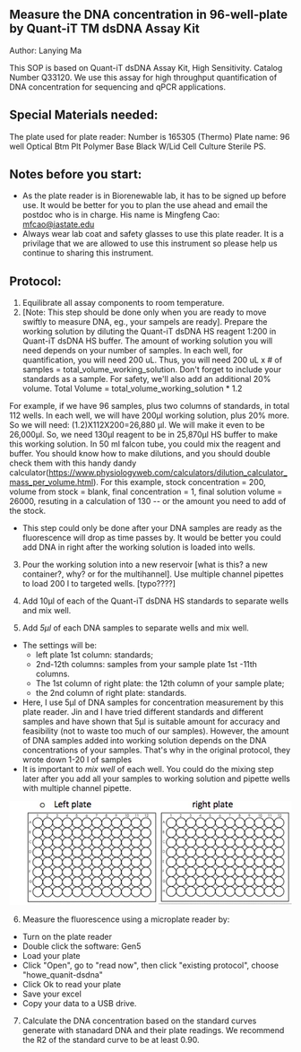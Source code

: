 
## Measure the DNA concentration in 96-well-plate by Quant-iT TM dsDNA Assay Kit
Author: Lanying Ma

This SOP is based on Quant-iT dsDNA Assay Kit, High Sensitivity. Catalog Number Q33120.  We use this assay for high throughput quantification of DNA concentration for sequencing and qPCR applications.

## Special Materials needed:
The plate used for plate reader: Number is 165305 (Thermo)
Plate name: 96 well Optical Btm Plt Polymer Base Black W/Lid Cell Culture Sterile PS.

## Notes before you start:
* As the plate reader is in Biorenewable lab, it has to be signed up before use.  It would be better for you to plan the use ahead and email the postdoc who is in charge.  His name is Mingfeng Cao: mfcao@iastate.edu
* Always wear lab coat and safety glasses to use this plate reader.  It is a privilage that we are allowed to use this instrument so please help us continue to sharing this instrument.  

## Protocol:
1.	  Equilibrate all assay components to room temperature.
2.	  [Note:  This step should be done only when you are ready to move swiftly to measure DNA, eg., your sampels are ready].  Prepare the working solution by diluting the Quant-iT dsDNA HS reagent 1:200 in Quant-iT dsDNA HS buffer. The amount of working solution you will need depends on your number of samples.  In each well, for quantification, you will need 200 uL.  Thus, you will need 200 uL x # of samples = total_volume_working_solution.  Don't forget to include your standards as a sample.  For safety, we'll also add an additional 20% volume.  Total Volume = total_volume_working_solution * 1.2

For example, if we have 96 samples, plus two columns of standards, in total 112 wells. In each well, we will have 200µl working solution, plus 20% more. So we will need: (1.2)X112X200=26,880 µl.  We will make it even to be 26,000µl.  So, we need 130µl reagent to be in 25,870µl HS buffer to make this working solution. In 50 ml falcon tube, you could mix the reagent and buffer.  You should know how to make dilutions, and you should double check them with this handy dandy calculator(https://www.physiologyweb.com/calculators/dilution_calculator_mass_per_volume.html).  For this example, stock concentration = 200, volume from stock = blank, final concentration = 1, final solution volume = 26000, resuting in a calculation of 130 -- or the amount you need to add of the stock.  

* This step could only be done after your DNA samples are ready as the fluorescence will drop as time passes by.  It would be better you could add DNA in right after the working solution is loaded into wells.

3.	Pour the working solution into a new reservoir [what is this?  a new container?, why?  or for the multihannel].  Use multiple channel pipettes to load 200  l to targeted wells. [typo????]

4.	Add 10µl of each of the Quant-iT dsDNA HS standards to separate wells and mix well.
5.	Add _5µl_ of each DNA samples to separate wells and mix well.

* The settings will be:
    + left plate 1st column: standards; 
    + 2nd-12th columns: samples from your sample plate 1st -11th  columns.  
    + The 1st column of right plate: the 12th column of your sample plate; 
    + the 2nd column of right plate: standards. 
* Here, I use 5µl of DNA samples for concentration measurement by this plate reader.  Jin and I have tried different standards and different samples and have shown that 5µl is suitable amount for accuracy and feasibility (not to waste too much of our samples). However, the amount of DNA samples added into working solution depends on the DNA concentrations of your samples.  That's why in the original protocol, they wrote down 1-20 l of samples
* It is important to _mix well_ of each well. You could do the mixing step later after you add all your samples to working solution and pipette wells with multiple channel pipette. 

    
 
 ![two aligned 96 well plates](https://github.com/germs-lab/SOPs/blob/master/images/two_plates.jpg)   


6.	 Measure the fluorescence using a microplate reader by: 
* Turn on the plate reader
* Double click the software: Gen5
* Load your plate
* Click "Open", go to "read now", then click "existing protocol", choose "howe_quanit-dsdna"
* Click Ok to read your plate
* Save your excel
* Copy your data to a USB drive.

7. Calculate the DNA concentration based on the standard curves generate with stanadard DNA and their plate readings.  We recommend the R2 of the standard curve to be at least 0.90.
